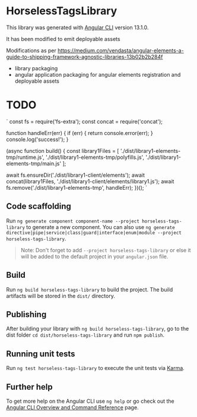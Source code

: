 # HorselessTagsLibrary

This library was generated with [Angular CLI](https://github.com/angular/angular-cli) version 13.1.0.

It has been modified to emit deployable assets

Modifications as per https://medium.com/vendasta/angular-elements-a-guide-to-shipping-framework-agnostic-libraries-13b02b2b284f
- library packaging
- angular application packaging for angular elements registration and deployable assets

# TODO
`
const fs = require('fs-extra');
const concat = require('concat');

function handleErr(err) {
    if (err) {
        return console.error(err);
    }
    console.log('success!');
}

(async function build() {
  const library1Files = [
      './dist/library1-elements-tmp/runtime.js',
      './dist/library1-elements-tmp/polyfills.js',
      './dist/library1-elements-tmp/main.js'
    ];

  await fs.ensureDir('./dist/library1-client/elements');
  await concat(library1Files, './dist/library1-client/elements/library1.js');
  await fs.remove('./dist/library1-elements-tmp', handleErr);
})();
`

## Code scaffolding

Run `ng generate component component-name --project horseless-tags-library` to generate a new component. You can also use `ng generate directive|pipe|service|class|guard|interface|enum|module --project horseless-tags-library`.
> Note: Don't forget to add `--project horseless-tags-library` or else it will be added to the default project in your `angular.json` file. 

## Build

Run `ng build horseless-tags-library` to build the project. The build artifacts will be stored in the `dist/` directory.

## Publishing

After building your library with `ng build horseless-tags-library`, go to the dist folder `cd dist/horseless-tags-library` and run `npm publish`.

## Running unit tests

Run `ng test horseless-tags-library` to execute the unit tests via [Karma](https://karma-runner.github.io).

## Further help

To get more help on the Angular CLI use `ng help` or go check out the [Angular CLI Overview and Command Reference](https://angular.io/cli) page.
